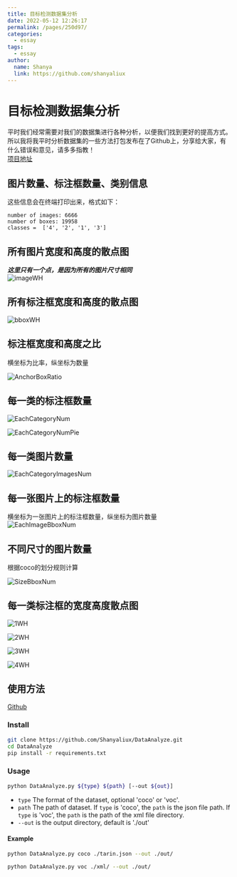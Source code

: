 ```yaml
---
title: 目标检测数据集分析
date: 2022-05-12 12:26:17
permalink: /pages/250d97/
categories:
  - essay
tags:
  - essay
author: 
  name: Shanya
  link: https://github.com/shanyaliux
---
```

# 目标检测数据集分析
平时我们经常需要对我们的数据集进行各种分析，以便我们找到更好的提高方式。所以我将我平时分析数据集的一些方法打包发布在了Github上，分享给大家，有什么错误和意见，请多多指教！  
[项目地址](https://github.com/Shanyaliux/DataAnalyze)

## 图片数量、标注框数量、类别信息
这些信息会在终端打印出来，格式如下：
```
number of images: 6666
number of boxes: 19958
classes =  ['4', '2', '1', '3']

```

## 所有图片宽度和高度的散点图
***这里只有一个点，是因为所有的图片尺寸相同***  
![imageWH](https://cdn.jsdelivr.net/gh/Shanyaliux/PicBed/img/imageWH.png)

## 所有标注框宽度和高度的散点图
![bboxWH](https://cdn.jsdelivr.net/gh/Shanyaliux/PicBed/img/bboxWH.png)
## 标注框宽度和高度之比
横坐标为比率，纵坐标为数量  

![AnchorBoxRatio](https://cdn.jsdelivr.net/gh/Shanyaliux/PicBed/img/AnchorBoxRatio.png)

## 每一类的标注框数量
![EachCategoryNum](https://cdn.jsdelivr.net/gh/Shanyaliux/PicBed/img/EachCategoryNum.png)

![EachCategoryNumPie](https://cdn.jsdelivr.net/gh/Shanyaliux/PicBed/img/EachCategoryNumPie.png)

## 每一类图片数量
![EachCategoryImagesNum](https://cdn.jsdelivr.net/gh/Shanyaliux/PicBed/img/EachCategoryImagesNum.png)
## 每一张图片上的标注框数量
横坐标为一张图片上的标注框数量，纵坐标为图片数量  
![EachImageBboxNum](https://cdn.jsdelivr.net/gh/Shanyaliux/PicBed/img/EachImageBboxNum.png)

## 不同尺寸的图片数量
根据coco的划分规则计算

![SizeBboxNum](https://cdn.jsdelivr.net/gh/Shanyaliux/PicBed/img/SizeBboxNum.png)
## 每一类标注框的宽度高度散点图
![1WH](https://cdn.jsdelivr.net/gh/Shanyaliux/PicBed/img/1WH.png)

![2WH](https://cdn.jsdelivr.net/gh/Shanyaliux/PicBed/img/2WH.png)

![3WH](https://cdn.jsdelivr.net/gh/Shanyaliux/PicBed/img/3WH.png)

![4WH](https://cdn.jsdelivr.net/gh/Shanyaliux/PicBed/img/4WH.png)

## 使用方法
[Github](https://github.com/Shanyaliux/DataAnalyze)
### Install

```bash
git clone https://github.com/Shanyaliux/DataAnalyze.git
cd DataAnalyze
pip install -r requirements.txt
```

### Usage

```bash
python DataAnalyze.py ${type} ${path} [--out ${out}]
```
- `type` The format of the dataset, optional 'coco' or 'voc'. 
- `path` The path of dataset.
If `type` is 'coco', the `path` is the json file path. 
If `type` is 'voc', the `path` is the path of the xml file directory.  
- `--out` is the output directory, default is './out'

#### Example
```bash
python DataAnalyze.py coco ./tarin.json --out ./out/
```

```bash
python DataAnalyze.py voc ./xml/ --out ./out/
```

